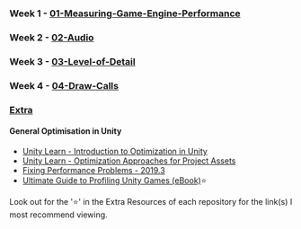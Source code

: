 ### Week 1 - [01-Measuring-Game-Engine-Performance](https://github.com/danmilneusw/01-Measuring-Game-Engine-Performance)
### Week 2 - [02-Audio](https://github.com/danmilneusw/02-Audio)
### Week 3 - [03-Level-of-Detail](https://github.com/danmilneusw/03-Level-of-Detail)
### Week 4 - [04-Draw-Calls](https://github.com/danmilneusw/04-Draw-Calls)
### [Extra](https://github.com/danmilneusw/Extra)

#### General Optimisation in Unity
- [Unity Learn - Introduction to Optimization in Unity](https://learn.unity.com/tutorial/introduction-to-optimization-in-unity#)
- [Unity Learn - Optimization Approaches for Project Assets](https://learn.unity.com/tutorial/optimization-approaches-for-project-assets#)
- [Fixing Performance Problems - 2019.3](https://learn.unity.com/tutorial/fixing-performance-problems-2019-3#604584f1edbc2a08f89305c9)
- [Ultimate Guide to Profiling Unity Games (eBook)](https://unity.com/resources/ultimate-guide-to-profiling-unity-games)⭐

Look out for the '⭐' in the Extra Resources of each repository for the link(s) I most recommend viewing.
